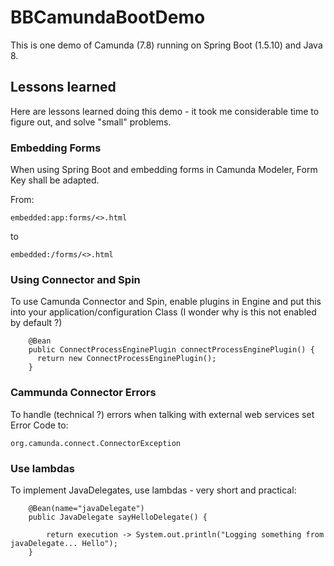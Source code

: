 # BBCamundaBootDemo

This is one demo of Camunda (7.8) running on Spring Boot (1.5.10) and Java 8.

## Lessons learned

Here are lessons learned doing this demo - it took me considerable time to figure out, and solve "small" problems.

### Embedding Forms

When using Spring Boot and embedding forms in Camunda Modeler, Form Key shall be adapted.

From:
```
embedded:app:forms/<>.html
```
to
```
embedded:/forms/<>.html
```

### Using Connector and Spin

To use Camunda Connector and Spin, enable plugins in Engine and put this into your application/configuration Class (I wonder why is this not enabled by default ?) 

```
	@Bean
	public ConnectProcessEnginePlugin connectProcessEnginePlugin() {
	  return new ConnectProcessEnginePlugin();
	}
```

### Cammunda Connector Errors

To handle (technical ?) errors when talking with external web services set Error Code to:

```
org.camunda.connect.ConnectorException
```

### Use lambdas

To implement JavaDelegates, use lambdas - very short and practical:

```
	@Bean(name="javaDelegate")
	public JavaDelegate sayHelloDelegate() {
		
	    return execution -> System.out.println("Logging something from javaDelegate... Hello");
	}
```
